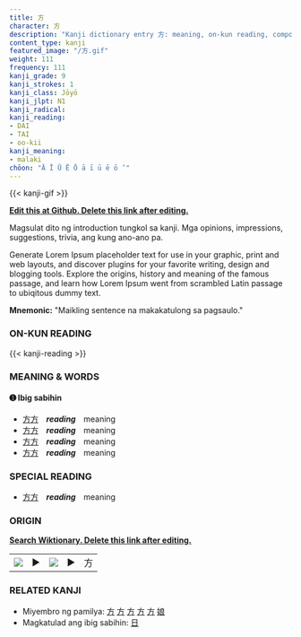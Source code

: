 ```yaml
---
title: 方
character: 方
description: "Kanji dictionary entry 方: meaning, on-kun reading, compounds, origin, related kanji"
content_type: kanji
featured_image: "/方.gif"
weight: 111
frequency: 111
kanji_grade: 9
kanji_strokes: 1
kanji_class: Jōyō
kanji_jlpt: N1
kanji_radical: 
kanji_reading: 
- DAI
- TAI
- oo-kii
kanji_meaning:
- malaki
chōon: "Ā Ī Ū Ē Ō ā ī ū ē ō ’"
---
```

[//]: # (Don't edit the line below. Kanji animated GIF code is automatically generated.)
{{< kanji-gif >}}

[//]: # (Edit below this line.)

**[Edit this at Github. Delete this link after editing.](https://github.com/tim0g/tim/tree/main/content/kanji/方/index.md)**

Magsulat dito ng introduction tungkol sa kanji. Mga opinions, impressions, suggestions, trivia, ang kung ano-ano pa.

Generate Lorem Ipsum placeholder text for use in your graphic, print and web layouts, and discover plugins for your favorite writing, design and blogging tools. Explore the origins, history and meaning of the famous passage, and learn how Lorem Ipsum went from scrambled Latin passage to ubiqitous dummy text.
 
**Mnemonic:** "Maikling sentence na makakatulong sa pagsaulo."

### ON-KUN READING

[//]: # (Don't edit the line below. ON-KUN READING code is automatically generated.)
{{< kanji-reading >}}

### MEANING & WORDS

#### ➊ **Ibig sabihin**
  - [方](../方)[方](../方)　***reading***　meaning
  - [方](../方)[方](../方)　***reading***　meaning
  - [方](../方)[方](../方)　***reading***　meaning
  - [方](../方)[方](../方)　***reading***　meaning

### SPECIAL READING
  - [方](../方)[方](../方)　***reading***　meaning

### ORIGIN

**[Search Wiktionary. Delete this link after editing.](https://wiktionary.org/wiki/方)**
<table class="kanji-table"><tr><td>
<img src="60px-方-bronze.svg.png">
</td><td>▶</td><td>
<img src="60px-方-oracle.svg.png">
</td><td>▶</td>
<td class="kanji-origin">方</td>
</tr></table>

### RELATED KANJI
- Miyembro ng pamilya: [方](../方) [方](../方) [方](../方) [方](../方) [方](../方) [娘](../娘)
- Magkatulad ang ibig sabihin: [日](../日)
